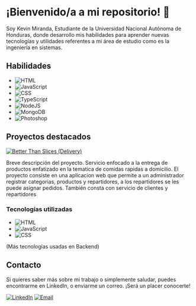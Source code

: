 
# ¡Bienvenido/a a mi repositorio! 👋

Soy Kevin Miranda, Estudiante de la Universidad Nacional Autónoma de Honduras, donde desarrollo mis habilidades para aprender nuevas tecnologías y utilidades referentes a mi área de estudio como es la ingeniería en sistemas.

## Habilidades

- ![HTML](https://img.shields.io/badge/-HTML-E34F26?style=flat-square&logo=html5&logoColor=white)
- ![JavaScript](https://img.shields.io/badge/-JavaScript-F7DF1E?style=flat-square&logo=javascript&logoColor=black)
- ![CSS](https://img.shields.io/badge/-CSS-1572B6?style=flat-square&logo=css3&logoColor=white)
- ![TypeScript](https://img.shields.io/badge/-TypeScript-007ACC?style=flat-square&logo=typescript&logoColor=white)
- ![NodeJS](https://img.shields.io/badge/-Node.js-339933?style=flat-square&logo=node.js&logoColor=white)
- ![MongoDB](https://img.shields.io/badge/-MongoDB-47A248?style=flat-square&logo=mongodb&logoColor=white)
- ![Photoshop](https://img.shields.io/badge/-Adobe%20Photoshop-31A8FF?style=flat-square&logo=adobe-photoshop&logoColor=white)

## Proyectos destacados

[![Better Than Slices (Delivery)](https://akavalmi.github.io/img/logo-proyecto1.png)](https://github.com/akaValmi/Admin_BTS)

Breve descripción del proyecto.
Servicio enfocado a la entrega de productos enfatizado en la tematica de comidas rapidas a domicilio. El proyecto consiste en una aplicacion web que permite a un administrador registrar categorias, productos y repartidores, a los repartidores se les puede asignar pedidos. También consta con servicio de clientes y repartidores

### Tecnologías utilizadas

- ![HTML](https://img.shields.io/badge/-HTML-E34F26?style=flat-square&logo=html5&logoColor=white)
- ![JavaScript](https://img.shields.io/badge/-JavaScript-F7DF1E?style=flat-square&logo=javascript&logoColor=black)
- ![CSS](https://img.shields.io/badge/-CSS-1572B6?style=flat-square&logo=css3&logoColor=white)

(Más tecnologías usadas en Backend)

## Contacto

Si quieres saber más sobre mi trabajo o simplemente saludar, puedes encontrarme en LinkedIn, o enviarme un correo. ¡Será un placer conocerte!

[![LinkedIn](https://img.shields.io/badge/LinkedIn-0077B5?style=flat-square&logo=linkedin&logoColor=white)](https://www.linkedin.com/in/kevin-miranda-5ba759275)
[![Email](https://img.shields.io/badge/Email-D14836?style=flat-square&logo=gmail&logoColor=white)](mailto:kev24miranda@gmail.com)


